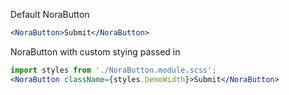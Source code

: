 Default NoraButton
```jsx
<NoraButton>Submit</NoraButton>
```

NoraButton with custom stying passed in
```jsx
import styles from './NoraButton.module.scss';
<NoraButton className={styles.DemoWidth}>Submit</NoraButton>
```

